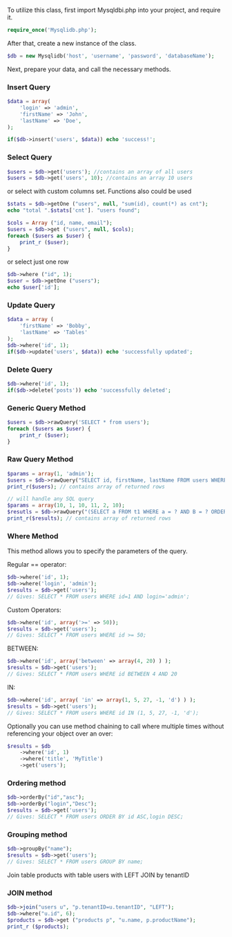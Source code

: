 To utilize this class, first import Mysqldbi.php into your project, and require it.

```php
require_once('Mysqlidb.php');
```

After that, create a new instance of the class.

```php
$db = new Mysqlidb('host', 'username', 'password', 'databaseName');
```

Next, prepare your data, and call the necessary methods. 

### Insert Query

```php
$data = array(
	'login' => 'admin',
	'firstName' => 'John',
	'lastName' => 'Doe',
);

if($db->insert('users', $data)) echo 'success!';
```

### Select Query

```php
$users = $db->get('users'); //contains an array of all users 
$users = $db->get('users', 10); //contains an array 10 users
```

or select with custom columns set. Functions also could be used

```php
$stats = $db->getOne ("users", null, "sum(id), count(*) as cnt");
echo "total ".$stats['cnt']. "users found";

$cols = Array ("id, name, email");
$users = $db->get ("users", null, $cols);
foreach ($users as $user) { 
    print_r ($user);
}
```

or select just one row

```php
$db->where ("id", 1);
$user = $db->getOne ("users");
echo $user['id'];
```

### Update Query
```php
$data = array (
	'firstName' => 'Bobby',
	'lastName' => 'Tables'
);
$db->where('id', 1);
if($db->update('users', $data)) echo 'successfully updated'; 
```

### Delete Query
```php
$db->where('id', 1);
if($db->delete('posts')) echo 'successfully deleted'; 
```

### Generic Query Method
```php
$users = $db->rawQuery('SELECT * from users');
foreach ($users as $user) {
    print_r ($user);
}
```

### Raw Query Method
```php
$params = array(1, 'admin');
$users = $db->rawQuery("SELECT id, firstName, lastName FROM users WHERE id = ? AND login = ?", $params);
print_r($users); // contains array of returned rows

// will handle any SQL query
$params = array(10, 1, 10, 11, 2, 10);
$resutls = $db->rawQuery("(SELECT a FROM t1 WHERE a = ? AND B = ? ORDER BY a LIMIT ?) UNION(SELECT a FROM t2 WHERE a = ? AND B = ? ORDER BY a LIMIT ?)", $params);
print_r($results); // contains array of returned rows
```


### Where Method
This method allows you to specify the parameters of the query.

Regular == operator:
```php
$db->where('id', 1);
$db->where('login', 'admin');
$results = $db->get('users');
// Gives: SELECT * FROM users WHERE id=1 AND login='admin';
```

Custom Operators:
```php
$db->where('id', array('>=' => 50));
$results = $db->get('users');
// Gives: SELECT * FROM users WHERE id >= 50;
```

BETWEEN:
```php
$db->where('id', array('between' => array(4, 20) ) );
$results = $db->get('users');
// Gives: SELECT * FROM users WHERE id BETWEEN 4 AND 20
```

IN:
```php
$db->where('id', array( 'in' => array(1, 5, 27, -1, 'd') ) );
$results = $db->get('users');
// Gives: SELECT * FROM users WHERE id IN (1, 5, 27, -1, 'd');
```

Optionally you can use method chaining to call where multiple times without referencing your object over an over:

```php
$results = $db
	->where('id', 1)
	->where('title', 'MyTitle')
	->get('users');
```

### Ordering method
```php
$db->orderBy("id","asc");
$db->orderBy("login","Desc");
$results = $db->get('users');
// Gives: SELECT * FROM users ORDER BY id ASC,login DESC;
```

### Grouping method
```php
$db->groupBy("name");
$results = $db->get('users');
// Gives: SELECT * FROM users GROUP BY name;
```

Join table products with table users with LEFT JOIN by tenantID
### JOIN method
```php
$db->join("users u", "p.tenantID=u.tenantID", "LEFT");
$db->where("u.id", 6);
$products = $db->get ("products p", "u.name, p.productName");
print_r ($products);
```
